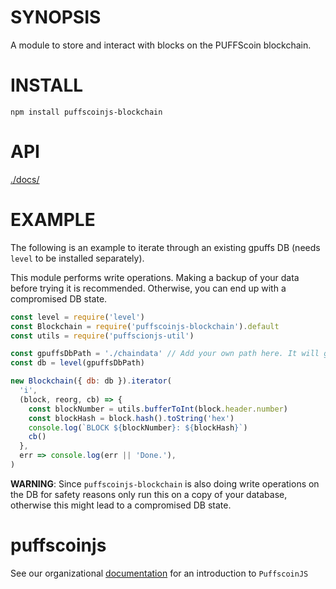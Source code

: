 # SYNOPSIS

A module to store and interact with blocks on the PUFFScoin blockchain.

# INSTALL

`npm install puffscoinjs-blockchain`

# API

[./docs/](./docs/README.md)

# EXAMPLE

The following is an example to iterate through an existing gpuffs DB (needs `level` to be installed separately).

This module performs write operations. Making a backup of your data before trying it is recommended. Otherwise, you can end up with a compromised DB state.

```javascript
const level = require('level')
const Blockchain = require('puffscoinjs-blockchain').default
const utils = require('puffscionjs-util')

const gpuffsDbPath = './chaindata' // Add your own path here. It will get modified, see remarks.
const db = level(gpuffsDbPath)

new Blockchain({ db: db }).iterator(
  'i',
  (block, reorg, cb) => {
    const blockNumber = utils.bufferToInt(block.header.number)
    const blockHash = block.hash().toString('hex')
    console.log(`BLOCK ${blockNumber}: ${blockHash}`)
    cb()
  },
  err => console.log(err || 'Done.'),
)
```

**WARNING**: Since `puffscoinjs-blockchain` is also doing write operations
on the DB for safety reasons only run this on a copy of your database, otherwise this might lead
to a compromised DB state.

# puffscoinjs

See our organizational [documentation](http://puffscoin.leafycauldronapothecary.com/puffwiki/puffscoinjs-user-guide/) for an introduction to `PuffscoinJS` 

